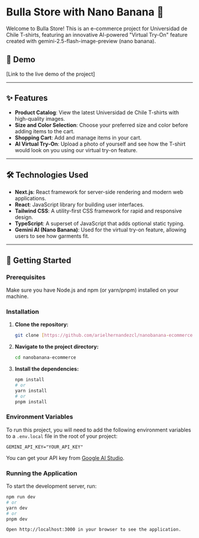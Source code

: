 # Bulla Store with Nano Banana 👕

Welcome to Bulla Store! This is an e-commerce project for Universidad de Chile T-shirts, featuring an innovative AI-powered "Virtual Try-On" feature created with gemini-2.5-flash-image-preview (nano banana).

## 🚀 Demo

[Link to the live demo of the project]

---

## ✨ Features

- **Product Catalog**: View the latest Universidad de Chile T-shirts with high-quality images.
- **Size and Color Selection**: Choose your preferred size and color before adding items to the cart.
- **Shopping Cart**: Add and manage items in your cart.
- **AI Virtual Try-On**: Upload a photo of yourself and see how the T-shirt would look on you using our virtual try-on feature.

---

## 🛠️ Technologies Used

- **Next.js**: React framework for server-side rendering and modern web applications.
- **React**: JavaScript library for building user interfaces.
- **Tailwind CSS**: A utility-first CSS framework for rapid and responsive design.
- **TypeScript**: A superset of JavaScript that adds optional static typing.
- **Gemini AI (Nano Banana)**: Used for the virtual try-on feature, allowing users to see how garments fit.

---

## 🏁 Getting Started

### Prerequisites

Make sure you have Node.js and npm (or yarn/pnpm) installed on your machine.

### Installation

1.  **Clone the repository:**

    ```bash
    git clone [https://github.com/arielhernandezcl/nanobanana-ecommerce.git](https://github.com/arielhernandezcl/nanobanana-ecommerce.git)
    ```

2.  **Navigate to the project directory:**

    ```bash
    cd nanobanana-ecommerce
    ```

3.  **Install the dependencies:**

    ```bash
    npm install
    # or
    yarn install
    # or
    pnpm install
    ```

### Environment Variables

To run this project, you will need to add the following environment variables to a `.env.local` file in the root of your project:

`GEMINI_API_KEY="YOUR_API_KEY"`

You can get your API key from [Google AI Studio](https://aistudio.google.com/).

### Running the Application

To start the development server, run:

```bash
npm run dev
# or
yarn dev
# or
pnpm dev

Open http://localhost:3000 in your browser to see the application.
```
